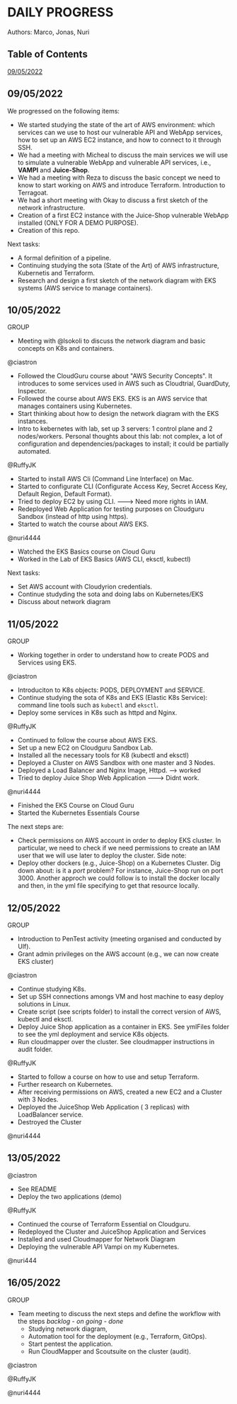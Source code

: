 # DAILY PROGRESS

Authors: Marco, Jonas, Nuri

## Table of Contents
[09/05/2022](09/05/2022)

## 09/05/2022

We progressed on the following items:
- We started studying the state of the art of AWS environment: which services can we use to host our vulnerable API and WebApp services, how to set up an AWS EC2 instance, and how to connect to it through SSH.
- We had a meeting with Micheal to discuss the main services we will use to simulate a vulnerable WebApp and vulnerable API services, i.e., **VAMPI** and **Juice-Shop**.
- We had a meeting with Reza to discuss the basic concept we need to know to start working on AWS and introduce Terraform. Introduction to Terragoat.
- We had a short meeting with Okay to discuss a first sketch of the network infrastructure.
- Creation of a first EC2 instance with the Juice-Shop vulnerable WebApp installed (ONLY FOR A DEMO PURPOSE).
- Creation of this repo.

Next tasks:
- A formal definition of a pipeline.
- Continuing studying the sota (State of the Art) of AWS infrastructure, Kubernetis and Terraform.
- Research and design a first sketch of the network diagram with EKS systems (AWS service to manage containers).

## 10/05/2022
GROUP
- Meeting with @lsokoli to discuss the network diagram and basic concepts on K8s and containers.

@ciastron

- Followed the CloudGuru course about "AWS Security Concepts". It introduces to some services used in AWS such as Cloudtrial, GuardDuty, Inspector.
- Followed the course about AWS EKS. EKS is an AWS service that manages containers using Kubernetes.
- Start thinking about how to design the network diagram with the EKS instances.
- Intro to kebernetes with lab, set up 3 servers: 1 control plane and 2 nodes/workers. Personal thoughts about this lab: not complex, a lot of configuration and dependencies/packages to install; it could be partially automated.

@RuffyJK

- Started to install AWS Cli (Command Line Interface) on Mac. 
- Started to configurate CLI (Configurate Access Key, Secret Access Key, Default Region, Default Format).
- Tried to deploy EC2 by using CLI. ---> Need more rights in IAM.
- Redeployed Web Application for testing purposes on Cloudguru Sandbox (instead of http using https).
- Started to watch the course about AWS EKS.

@nuri4444
- Watched the EKS Basics course on Cloud Guru
- Worked in the Lab of EKS Basics (AWS CLI, eksctl, kubectl)


Next tasks:
- Set AWS account with Cloudyrion credentials.
- Continue studyding the sota and doing labs on Kubernetes/EKS
- Discuss about network diagram

## 11/05/2022
GROUP
- Working together in order to understand how to create PODS and Services using EKS.

@ciastron
 - Introduciton to K8s objects: PODS, DEPLOYMENT and SERVICE.
 - Continue studying the sota of K8s and EKS (Elastic K8s Service): command line tools such as `kubectl` and `eksctl`.
 - Deploy some services in K8s such as httpd and Nginx.

@RuffyJK
- Continued to follow the course about AWS EKS.
- Set up a new EC2 on Cloudguru Sandbox Lab.
- Installed all the necessary tools for K8 (kubectl and eksctl)
- Deployed a Cluster on AWS Sandbox with one master and 3 Nodes.
- Deployed a Load Balancer and Nginx Image, Httpd. --> worked
- Tried to deploy Juice Shop Web Application ---> Didnt work.

@nuri4444
- Finished the EKS Course on Cloud Guru
- Started the Kubernetes Essentials Course


The next steps are:
- Check permissions on AWS account in order to deploy EKS cluster. In particular, we need to check if we need permissions to create an IAM user that we will use later to deploy the cluster. Side note: 
- Deploy other dockers (e.g., Juice-Shop) on a Kubernetes Cluster. Dig down about: is it a *port* problem? For instance, Juice-Shop run on port 3000. Another approch we could follow is to install the docker locally and then, in the yml file specifying to get that resource locally.


## 12/05/2022
GROUP
- Introduction to PenTest activity (meeting organised and conducted by Ulf).
- Grant admin privileges on the AWS account (e.g., we can now create EKS cluster)

@ciastron
- Continue studying K8s.
- Set up SSH connections amongs VM and host machine to easy deploy solutions in Linux.
- Create script (see scripts folder) to install the correct version of AWS, kubectl and eksctl.
- Deploy Juice Shop application as a container in EKS. See ymlFiles folder to see the yml deployment and service K8s objects.
- Run cloudmapper over the cluster. See cloudmapper instructions in audit folder.


@RuffyJK
- Started to follow a course on how to use and setup Terraform.
- Further research on Kubernetes.
- After receiving permissions on AWS, created a new EC2 and a Cluster with 3 Nodes.
- Deployed the JuiceShop Web Application ( 3 replicas) with LoadBalancer service.
- Destroyed the Cluster

@nuri4444

## 13/05/2022

@ciastron
- See README
- Deploy the two applications (demo)

@RuffyJK
- Continued the course of Terraform Essential on Cloudguru.
- Redeployed the Cluster and JuiceShop Application and Services
- Installed and used Cloudmapper for Network Diagram
- Deploying the vulnerable API Vampi on my Kubernetes.

@nuri444

## 16/05/2022
GROUP
- Team meeting to discuss the next steps and define the workflow with the steps *backlog - on going - done*
   - Studying network diagram,
   - Automation tool for the deployment (e.g., Terraform, GitOps).
   - Start pentest the application.
   - Run CloudMapper and Scoutsuite on the cluster (audit).

@ciastron

@RuffyJK

@nuri4444
